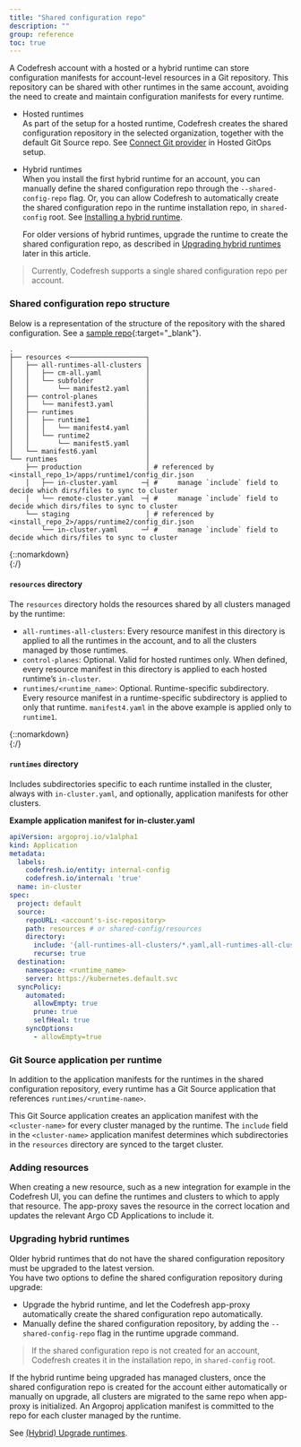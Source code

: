 ```yaml
---
title: "Shared configuration repo"
description: ""
group: reference
toc: true
---
```



A Codefresh account with a hosted or a hybrid runtime can store configuration manifests for account-level resources in a Git repository. This repository can be shared with other runtimes in the same account, avoiding the need to create and maintain configuration manifests for every runtime.

* Hosted runtimes  
  As part of the setup for a hosted runtime, Codefresh creates the shared configuration repository in the selected organization, together with the default Git Source repo. See [Connect Git provider]({{site.baseurl}}/docs/incubation/hosted-runtime/#2-connect-git-provider) in Hosted GitOps setup.  

* Hybrid runtimes  
  When you install the first hybrid runtime for an account, you can manually define the shared configuration repo through the `--shared-config-repo` flag. Or, you can allow Codefresh to automatically create the shared configuration repo in the runtime installation repo, in `shared-config` root. See [Installing a hybrid runtime]({{site.baseurl}}/docs/docs/runtime/installation/).  

  For older versions of hybrid runtimes, upgrade the runtime to create the shared configuration repo, as described in [Upgrading hybrid runtimes](#upgrading-hybrid-runtimes) later in this article.

> Currently, Codefresh supports a single shared configuration repo per account.


### Shared configuration repo structure
Below is a representation of the structure of the repository with the shared configuration. 
See a [sample repo](https://github.dev/noam-codefresh/shared-gs){:target="\_blank"}.

```
.
├── resources <───────────────────┐
│   ├── all-runtimes-all-clusters │
│   │   ├── cm-all.yaml           │
│   │   └── subfolder             │
│   │       └── manifest2.yaml    │
│   ├── control-planes            │
│   │   └── manifest3.yaml        │
│   ├── runtimes                  │
│   │   ├── runtime1              │
│   │   │   └── manifest4.yaml    │
│   │   └── runtime2              │
│   │       └── manifest5.yaml    │
│   └── manifest6.yaml            │
└── runtimes                      │
    ├── production                │ # referenced by <install_repo_1>/apps/runtime1/config_dir.json
    │   ├── in-cluster.yaml      ─┤ #     manage `include` field to decide which dirs/files to sync to cluster
    │   └── remote-cluster.yaml  ─┤ #     manage `include` field to decide which dirs/files to sync to cluster
    └── staging                   │ # referenced by <install_repo_2>/apps/runtime2/config_dir.json
        └── in-cluster.yaml      ─┘ #     manage `include` field to decide which dirs/files to sync to cluster
```
{::nomarkdown}
<br>
{:/}

#### `resources` directory 

The `resources` directory holds the resources shared by all clusters managed by the runtime:

  * `all-runtimes-all-clusters`: Every resource manifest in this directory is applied to all the runtimes in the account, and to all the clusters managed by those runtimes.  
  * `control-planes`: Optional. Valid for hosted runtimes only. When defined, every resource manifest in this directory is applied to each hosted runtime’s `in-cluster`.
  * `runtimes/<runtime_name>`: Optional. Runtime-specific subdirectory. Every resource manifest in a runtime-specific subdirectory is applied to only that runtime. `manifest4.yaml` in the above example is applied only to `runtime1`. 

{::nomarkdown}
<br>
{:/}

#### `runtimes` directory 
Includes subdirectories specific to each runtime installed in the cluster, always with `in-cluster.yaml`, and optionally, application manifests for other clusters. 

**Example application manifest for in-cluster.yaml**

```yaml
apiVersion: argoproj.io/v1alpha1
kind: Application
metadata:
  labels:
    codefresh.io/entity: internal-config
    codefresh.io/internal: 'true'
  name: in-cluster
spec:
  project: default
  source: 
    repoURL: <account's-isc-repository>
    path: resources # or shared-config/resources
    directory:
      include: '{all-runtimes-all-clusters/*.yaml,all-runtimes-all-clusters/**/*.yaml,runtimes/<runtime_name>/*.yaml,runtimes/<runtime_name>/**/*.yaml,control-planes/*.yaml,control-planes/**/*.yaml}'
      recurse: true
  destination:
    namespace: <runtime_name>
    server: https://kubernetes.default.svc
  syncPolicy:
    automated:
      allowEmpty: true
      prune: true
      selfHeal: true
    syncOptions:
      - allowEmpty=true
```


### Git Source application per runtime
In addition to the application manifests for the runtimes in the shared configuration repository, every runtime has a Git Source application that references `runtimes/<runtime-name>`.  

This Git Source application creates an application manifest with the `<cluster-name>` for every cluster managed by the runtime. The `include` field in the `<cluster-name>` application manifest determines which subdirectories in the `resources` directory are synced to the target cluster.


### Adding resources
When creating a new resource, such as a new integration for example in the Codefresh UI, you can define the runtimes and clusters to which to apply that resource. The app-proxy saves the resource in the correct location and updates the relevant Argo CD Applications to include it. 

### Upgrading hybrid runtimes
Older hybrid runtimes that do not have the shared configuration repository must be upgraded to the latest version.  
You have two options to define the shared configuration repository during upgrade:
* Upgrade the hybrid runtime, and let the Codefresh app-proxy automatically create the shared configuration repo automatically.
* Manually define the shared configuration repository, by adding the `--shared-config-repo` flag in the runtime upgrade command.

>If the shared configuration repo is not created for an account, Codefresh creates it in the installation repo, in `shared-config` root. 

If the hybrid runtime being upgraded has managed clusters, once the shared configuration repo is created for the account either automatically or manually on upgrade, all clusters are migrated to the same repo when app-proxy is initialized. An Argoproj application manifest is committed to the repo for each cluster managed by the runtime. 

See [(Hybrid) Upgrade runtimes]({{site.baseurl}}/docs/runtime/monitor-manage-runtimes/#upgrade-runtimes).






